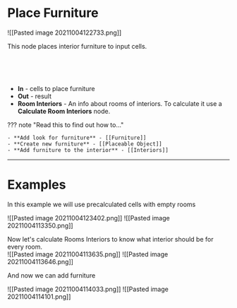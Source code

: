 # **Place Furniture**

![[Pasted image 20211004122733.png]]

This node places interior furniture to input cells.  

<br /><br /><br />

- **In** - cells to place furniture
- **Out** - result
- **Room Interiors** - An info about rooms of interiors. To calculate it use a **Calculate Room Interiors** node.



??? note "Read this to find out how to..."

	- **Add look for furniture** - [[Furniture]]
	- **Create new furniture** - [[Placeable Object]]
	- **Add furniture to the interior** - [[Interiors]]

--------

# Examples
In this example we will use precalculated cells with empty rooms  

![[Pasted image 20211004123402.png]]
![[Pasted image 20211004113350.png]]

Now let's calculate Rooms Interiors to know what interior should be for  every room.  
![[Pasted image 20211004113635.png]]
![[Pasted image 20211004113646.png]]

And now we can add furniture  

![[Pasted image 20211004114033.png]]
![[Pasted image 20211004114101.png]]